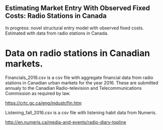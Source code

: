 ## Estimating Market Entry With Observed Fixed Costs: Radio Stations in Canada

In progress: novel structural entry model with observed fixed costs. Estimated with data from radio stations in Canada.

# Data on radio stations in Canadian markets.
Financials_2016.csv is a csv file with aggregate financial data from radio stations in Canadian urban markets for the year 2016. These are submitted annualy to the Canadian Radio-television and Telecommunications Commission as required by law.

https://crtc.gc.ca/eng/industr/fin.htm

Listening_fall_2016.csv is a csv file with listening habit data from Numeris.

http://en.numeris.ca/media-and-events/radio-diary-topline 
